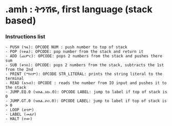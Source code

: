 # .amh : ትንሽዬ, first language (stack based)

### Instructions list

    - PUSH (ግፋ): OPCODE NUM : push number to top of stack
    - POP (ንቀል): OPCODE: pop number from the stack and return it
    - ADD (ጨምር): OPCODE: pops 2 numbers from the stack and pushes there sum
    - SUB (ቀንስ): OPCODE: pops 2 numbers from the stack, subtracts the 1st from the 2nd
    - PRINT (ማተም): OPCODE STR_LITERAL: prints the string literal to the terminal
    - READ (አንብ): OPCODE : reads the number from IO input and pushes it to the stack
    - JUMP.EQ.0 (ዝለል.እኩ.0): OPCODE LABEL: jump to label if top of stack is 0
    - JUMP.GT.0 (ዝለል.ይበ.0): OPCODE LABEL: jump to label if top of stack is > 0
    - LOOP (ድገም)
    - LABEL (መለያ)
    - HALT (ተው)
